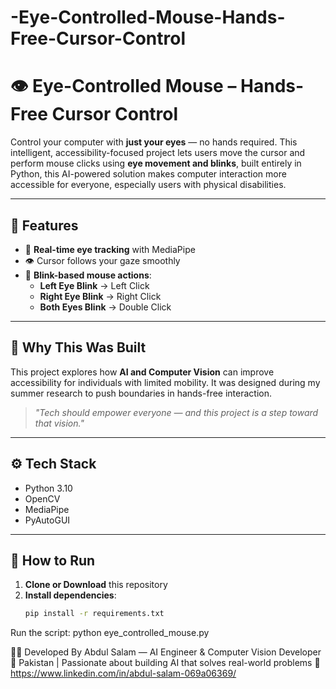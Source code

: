 # -Eye-Controlled-Mouse-Hands-Free-Cursor-Control
# 👁️ Eye-Controlled Mouse – Hands-Free Cursor Control  

Control your computer with **just your eyes** — no hands required. This intelligent, accessibility-focused project lets users move the cursor and perform mouse clicks using **eye movement and blinks**, built entirely in Python,
this AI-powered solution makes computer interaction more accessible for everyone, especially users with physical disabilities.

---

## 🚀 Features
- 🎯 **Real-time eye tracking** with MediaPipe  
- 👁️ Cursor follows your gaze smoothly  
- 👋 **Blink-based mouse actions**:  
  - **Left Eye Blink** → Left Click  
  - **Right Eye Blink** → Right Click  
  - **Both Eyes Blink** → Double Click  

---

## 🧠 Why This Was Built
This project explores how **AI and Computer Vision** can improve accessibility for individuals with limited mobility. It was designed during my summer research to push boundaries in hands-free interaction.

> *"Tech should empower everyone — and this project is a step toward that vision."*

---

## ⚙️ Tech Stack
- Python 3.10  
- OpenCV  
- MediaPipe  
- PyAutoGUI  

---

## 📂 How to Run
1. **Clone or Download** this repository  
2. **Install dependencies**:
   ```bash
   pip install -r requirements.txt

Run the script:
python eye_controlled_mouse.py

👨‍💻 Developed By
Abdul Salam — AI Engineer & Computer Vision Developer
📍 Pakistan | Passionate about building AI that solves real-world problems
🔗 https://www.linkedin.com/in/abdul-salam-069a06369/
